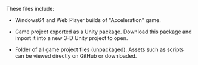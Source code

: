 These files include:

- Windows64 and Web Player builds of "Acceleration" game.

- Game project exported as a Unity package. Download this package and import it into a new 3-D Unity project to open.

- Folder of all game project files (unpackaged). Assets such as scripts can be viewed directly on GitHub or downloaded.
